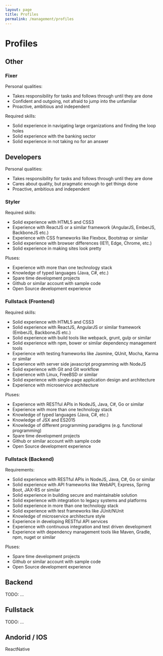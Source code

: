 ```yaml
---
layout: page
title: Profiles
permalink: /management/profiles
---
```


# Profiles

## Other

### Fixer

Personal qualities:

* Takes responsibility for tasks and follows through until they are done
* Confident and outgoing, not afraid to jump into the unfamiliar
* Proactive, ambitious and independent

Required skills:

* Solid experience in navigating large organizations and finding the loop holes
* Solid experience with the banking sector
* Solid experience in not taking no for an answer

## Developers

Personal qualities:

* Takes responsibility for tasks and follows through until they are done
* Cares about quality, but pragmatic enough to get things done
* Proactive, ambitious and independent  

### Styler

Required skills:

* Solid experience with HTML5 and CSS3
* Experience with ReactJS or a similar framework (AngularJS, EmberJS, BackboneJS etc.)
* Experience with CSS frameworks like Flexbox, Bootstrap or similar
* Solid experience with browser differences (IE11, Edge, Chrome, etc.)
* Solid experience in making sites look pretty

Pluses:

* Experience with more than one technology stack
* Knowledge of typed languages (Java, C#,  etc.)
* Spare time development projects
* Github or similar account with sample code
* Open Source development experience

### Fullstack (Frontend)

Required skills:

* Solid experience with HTML5 and CSS3
* Solid experience with ReactJS, AngularJS or similar framework (EmberJS, BackboneJS etc.)
* Solid experience with build tools like webpack, grunt, gulp or similar
* Solid experience with npm, bower or similar dependency management tools
* Experience with testing frameworks like Jasmine, QUnit, Mocha, Karma or similar
* Experience with server side javascript programming with NodeJS
* Solid experience with Git and Git workflow
* Experience with Linux, FreeBSD or similar
* Solid experience with single-page application design and architecture
* Experience with microservice architecture

Pluses:

* Experience with RESTful APIs in NodeJS, Java, C#, Go or similar
* Experience with more than one technology stack
* Knowledge of typed languages (Java, C#,  etc.)
* Knowledge of JSX and ES2015
* Knowledge of different programming paradigms (e.g. functional programming)
* Spare time development projects
* Github or similar account with sample code
* Open Source development experience

### Fullstack (Backend)

Requirements:

* Solid experience with RESTful APIs in NodeJS, Java, C#, Go or similar
* Solid experience with API frameworks like WebAPI, Express, Spring Boot, JAX-RS or similar
* Solid experience in building secure and maintainable solution
* Solid experience with integration to legacy systems and platforms
* Solid experience in more than one technology stack
* Solid experience with test frameworks like JUnit/NUnit
* Knowledge of microservice architecture style
* Experience in developing RESTful API services
* Experience with continuous integration and test driven development
* Experience with dependency management tools like Maven, Gradle, npm, nuget or similar

Pluses:

* Spare time development projects
* Github or similar account with sample code
* Open Source development experience

## Backend

TODO: ...

## Fullstack

TODO: ...

## Andorid / IOS

ReactNative